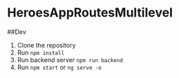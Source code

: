 # HeroesAppRoutesMultilevel
##Dev

1. Clone the repository
2. Run `npm install`
3. Run backend server `npm run backend`
4. Run `npm start` or `ng serve -o`
